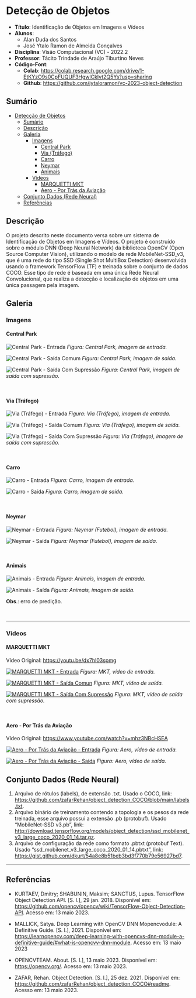 # Detecção de Objetos

- **Título**: Identificação de Objetos em Imagens e Vídeos
- **Alunos**:
  - Alan Duda dos Santos
  - José Ytalo Ramon de Almeida Gonçalves
- **Disciplina**: Visão Computacional (VC) - 2022.2
- **Professor**: Tácito Trindade de Araújo Tiburtino Neves
- **Código-Font**:
  - **Colab**: <https://colab.research.google.com/drive/1-EtKYzO9s0CpFUQUF3HgwlCkIvt2Q5Ys?usp=sharing>
  - **Github**: <https://github.com/jytaloramon/vc-2023-object-detection>


## Sumário

- [Detecção de Objetos](#detecção-de-objetos)
  - [Sumário](#sumário)
  - [Descrição](#descrição)
  - [Galeria](#galeria)
    - [Imagens](#imagens)
      - [Central Park](#central-park)
      - [Via (Tráfego)](#via-tráfego)
      - [Carro](#carro)
      - [Neymar](#neymar)
      - [Animais](#animais)
    - [Vídeos](#vídeos)
      - [MARQUETTI MKT](#marquetti-mkt)
      - [Aero - Por Trás da Aviação](#aero---por-trás-da-aviação)
  - [Conjunto Dados (Rede Neural)](#conjunto-dados-rede-neural)
  - [Referências](#referências)


## Descrição

O projeto descrito neste documento versa sobre um sistema de Identificação de Objetos em Imagens e Vídeos. O projeto é construído sobre o módulo DNN (Deep Neural Network) da biblioteca OpenCV (Open Source Computer Vision), utilizando o modelo de rede MobileNet-SSD_v3, que é uma rede do tipo SSD (Single Shot MultiBox Detection) desenvolvida usando o framework TensorFlow (TF) e treinada sobre o conjunto de dados COCO. Esse tipo de rede é baseada em uma única Rede Neural Convolucional, que realiza a detecção e localização de objetos em uma única passagem pela imagem.


## Galeria

### Imagens

#### Central Park

![Central Park - Entrada](tests/central-park.jpg)
*Figura: Central Park, imagem de entrada.*

![Central Park - Saída Comum](tests-output/park-common.png)
*Figura: Central Park, imagem de saída.*

![Central Park - Saída Com Supressão](tests-output/park-suppression.png)
*Figura: Central Park, imagem de saída com supressão.*

<br>

#### Via (Tráfego)

![Via (Tráfego) - Entrada](tests/traffic.jpeg)
*Figura: Via (Tráfego), imagem de entrada.*

![Via (Tráfego) - Saída Comum](tests-output/traffic-common.png)
*Figura: Via (Tráfego), imagem de saída.*

![Via (Tráfego) - Saída Com Supressão](tests-output/traffic-suppression.png)
*Figura: Via (Tráfego), imagem de saída com supressão.*

<br>

#### Carro

![Carro - Entrada](tests/car.jpg)
*Figura: Carro, imagem de entrada.*

![Carro - Saída](tests-output/car-common.png)
*Figura: Carro, imagem de saída.*

<br>

#### Neymar

![Neymar - Entrada](tests/futebol.jpg)
*Figura: Neymar (Futebol), imagem de entrada.*

![Neymar - Saída](tests-output/futebol-common.png)
*Figura: Neymar (Futebol), imagem de saída.*

<br>

#### Animais

![Animais - Entrada](tests/animals.jpg)
*Figura: Animais, imagem de entrada.*

![Animais - Saída](tests-output/animals-common.png)
*Figura: Animais, imagem de saída.*

**Obs**.: erro de predição.

<br>

----
### Vídeos

#### MARQUETTI MKT

Vídeo Original: <https://youtu.be/dx7hI03spmg>

[![MARQUETTI MKT - Entrada](tumb/mkt.png)](https://drive.google.com/file/d/1lizNnBNN39Vhk175d-zt8g1SuGmOTfb9/view?usp=share_link)
*Figura: MKT, vídeo de entrada.*

[![MARQUETTI MKT - Saída Comun](tumb/mkt-detection-common.png)](https://drive.google.com/file/d/1-PHEcCe-8UjzoKJdWOeUIEcBvwgGVyaM/view?usp=share_link)
*Figura: MKT, vídeo de saída.*

[![MARQUETTI MKT - Saída Com Supressão](tumb/mkt-detection-sup.png)](https://drive.google.com/file/d/1-OnnnNbJ0RyP1waAFPpuiZ9VLqSgsEXP/view?usp=share_link)
*Figura: MKT, vídeo de saída com supressão.*

<br>

#### Aero - Por Trás da Aviação

Vídeo Original: <https://www.youtube.com/watch?v=mhz3NBcHSEA>

[![Aero - Por Trás da Aviação - Entrada](tumb/aero.png)](https://drive.google.com/file/d/1yBtR4D9efGaEBpuNiVUx-7O8EfXswAgr/view?usp=share_link)
*Figura: Aero, vídeo de entrada.*

[![Aero - Por Trás da Aviação - Saída](tumb/aero-detection.png)](https://drive.google.com/file/d/1-WYTNzl319iftoPdUCGYKJJzBt9hK8xD/view?usp=share_link)
*Figura: Aero, vídeo de saída.*

## Conjunto Dados (Rede Neural)

1. Arquivo de rótulos (labels), de extensão .txt. Usado o COCO, link: https://github.com/zafarRehan/object_detection_COCO/blob/main/labels.txt.
2. Arquivo binário de treinamento contendo a topologia e os pesos da rede treinada, esse arquivo possui a extensão .pb (protobuf). Usado “MobileNet-SSD v3.pb”, link: http://download.tensorflow.org/models/object_detection/ssd_mobilenet_v3_large_coco_2020_01_14.tar.gz.
3. Arquivo de configuração da rede como formato .pbtxt (protobuf Text). Usado “ssd_mobilenet_v3_large_coco_2020_01_14.pbtxt”, link: https://gist.github.com/dkurt/54a8e8b51beb3bd3f770b79e56927bd7.

----

## Referências

- KURTAEV, Dmitry; SHABUNIN, Maksim; SANCTUS, Lupus. TensorFlow Object Detection API. [S. l.], 29 jan. 2018. Disponível em: https://github.com/opencv/opencv/wiki/TensorFlow-Object-Detection-API. Acesso em: 13 maio 2023.

- MALLICK, Satya. Deep Learning with OpenCV DNN Mopencvodule: A Definitive Guide. [S. l.], 2021. Disponível em: https://learnopencv.com/deep-learning-with-opencvs-dnn-module-a-definitive-guide/#what-is-opencvv-dnn-module. Acesso em: 13 maio 2023

- OPENCVTEAM. About. [S. l.], 13 maio 2023. Disponível em: https://opencv.org/. Acesso em: 13 maio 2023.

- ZAFAR, Rehan. Object Detection. [S. l.], 25 dez. 2021. Disponível em: https://github.com/zafarRehan/object_detection_COCO#readme. Acesso em: 13 maio 2023.

